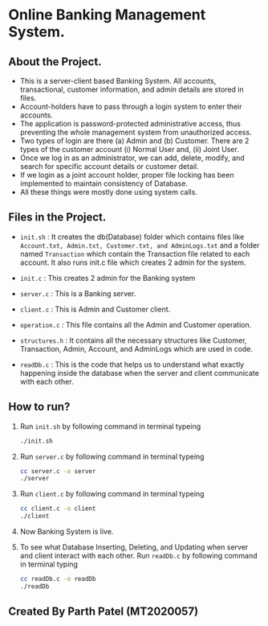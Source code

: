 # Online Banking Management System.

## About the Project.
* This is a server-client based Banking System. All accounts, transactional, customer information, and admin details are stored in files.
* Account-holders have to pass through a login system to enter their accounts.
* The application is password-protected administrative access, thus preventing the whole management system from unauthorized access.
* Two types of login are there (a) Admin and (b) Customer. There are 2 types of the customer account (i) Normal User and, (ii) Joint User.
* Once we log in as an administrator, we can add, delete, modify, and search for specific account details or customer detail.
* If we login as a joint account holder, proper file locking has been implemented to maintain consistency of Database.
* All these things were mostly done using system calls.


## Files in the Project.

* `init.sh` : It creates the db(Database) folder which contains files like `Account.txt, Admin.txt, Customer.txt, and AdminLogs.txt` and a folder named `Transaction` which contain the Transaction file related to each account. It also runs init.c file which creates 2 admin for the system.

* `init.c` : This creates 2 admin for the Banking system
 
* `server.c` : This is a Banking server.

* `client.c` : This is Admin and Customer client.

* `operation.c` : This file contains all the Admin and Customer operation.

* `structures.h` : It contains all the necessary structures like Customer, Transaction, Admin, Account, and AdminLogs which are used in code.
  
* `readDb.c` : This is the code that helps us to understand what exactly happening inside the database when the server and client communicate with each other.


## How to run?

1. Run `init.sh` by following command in terminal typeing 
   ```bash
   ./init.sh
   ```

2. Run `server.c` by following command in terminal typeing 
   ```bash
   cc server.c -o server
   ./server
   ```
3. Run `client.c` by following command in terminal typeing 
   ```bash
   cc client.c -o client
   ./client
   ```
4. Now Banking System is live. 
5. To see what Database Inserting, Deleting, and Updating when server and client interact with each other. Run `readDb.c` by following command in terminal typing 
   ```bash
   cc readDb.c -o readDb
   ./readDb
   ```


   

## Created By Parth Patel (MT2020057)


